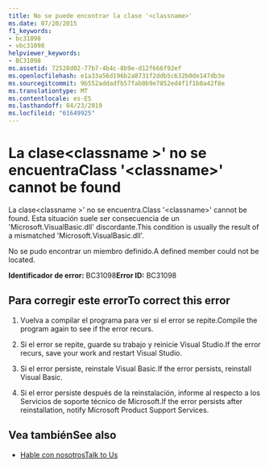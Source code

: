 ```yaml
---
title: No se puede encontrar la clase '<classname>'
ms.date: 07/20/2015
f1_keywords:
- bc31098
- vbc31098
helpviewer_keywords:
- BC31098
ms.assetid: 72528d02-77b7-4b4c-8b9e-d12f666f92ef
ms.openlocfilehash: e1a33a56d196b2a8731f2ddb5c632b0de147db3e
ms.sourcegitcommit: 9b552addadfb57fab0b9e7852ed4f1f1b8a42f8e
ms.translationtype: MT
ms.contentlocale: es-ES
ms.lasthandoff: 04/23/2019
ms.locfileid: "61649925"
---
```

# <a name="class-classname-cannot-be-found"></a><span data-ttu-id="1d005-102">La clase\<classname >' no se encuentra</span><span class="sxs-lookup"><span data-stu-id="1d005-102">Class '\<classname>' cannot be found</span></span>
<span data-ttu-id="1d005-103">La clase\<classname >' no se encuentra.</span><span class="sxs-lookup"><span data-stu-id="1d005-103">Class '\<classname>' cannot be found.</span></span> <span data-ttu-id="1d005-104">Esta situación suele ser consecuencia de un 'Microsoft.VisualBasic.dll' discordante.</span><span class="sxs-lookup"><span data-stu-id="1d005-104">This condition is usually the result of a mismatched 'Microsoft.VisualBasic.dll'.</span></span>  
  
 <span data-ttu-id="1d005-105">No se pudo encontrar un miembro definido.</span><span class="sxs-lookup"><span data-stu-id="1d005-105">A defined member could not be located.</span></span>  
  
 <span data-ttu-id="1d005-106">**Identificador de error:** BC31098</span><span class="sxs-lookup"><span data-stu-id="1d005-106">**Error ID:** BC31098</span></span>  
  
## <a name="to-correct-this-error"></a><span data-ttu-id="1d005-107">Para corregir este error</span><span class="sxs-lookup"><span data-stu-id="1d005-107">To correct this error</span></span>  
  
1. <span data-ttu-id="1d005-108">Vuelva a compilar el programa para ver si el error se repite.</span><span class="sxs-lookup"><span data-stu-id="1d005-108">Compile the program again to see if the error recurs.</span></span>  
  
2. <span data-ttu-id="1d005-109">Si el error se repite, guarde su trabajo y reinicie Visual Studio.</span><span class="sxs-lookup"><span data-stu-id="1d005-109">If the error recurs, save your work and restart Visual Studio.</span></span>  
  
3. <span data-ttu-id="1d005-110">Si el error persiste, reinstale Visual Basic.</span><span class="sxs-lookup"><span data-stu-id="1d005-110">If the error persists, reinstall Visual Basic.</span></span>  
  
4. <span data-ttu-id="1d005-111">Si el error persiste después de la reinstalación, informe al respecto a los Servicios de soporte técnico de Microsoft.</span><span class="sxs-lookup"><span data-stu-id="1d005-111">If the error persists after reinstallation, notify Microsoft Product Support Services.</span></span>  
  
## <a name="see-also"></a><span data-ttu-id="1d005-112">Vea también</span><span class="sxs-lookup"><span data-stu-id="1d005-112">See also</span></span>

- [<span data-ttu-id="1d005-113">Hable con nosotros</span><span class="sxs-lookup"><span data-stu-id="1d005-113">Talk to Us</span></span>](/visualstudio/ide/talk-to-us)
